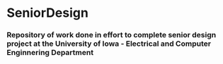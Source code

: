 # SeniorDesign
### Repository of work done in effort to complete senior design project at the University of Iowa - Electrical and Computer Enginnering Department